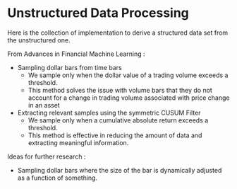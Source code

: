 # Unstructured Data Processing
Here is the collection of implementation to derive a structured data set from the unstructured one.  

From Advances in Financial Machine Learning :  
- Sampling dollar bars from time bars
  - We sample only when the dollar value of a trading volume exceeds a threshold.
  - This method solves the issue with volume bars that they do not account for a change in trading volume associated with         price change in an asset
- Extracting relevant samples using the symmetric CUSUM Filter
  - We sample only when a cumulative absolute return exceeds a threshold.
  - This method is effective in reducing the amount of data and extracting meaningful information. 

Ideas for further research : 
- Sampling dollar bars where the size of the bar is dynamically adjusted as a function of something. 
